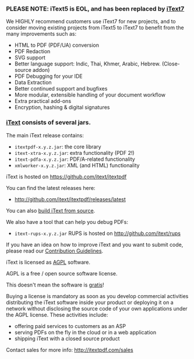 ### **PLEASE NOTE: iText5 is EOL, and has been replaced by [iText7][itext7]**
 
We HIGHLY recommend customers use iText7 for new projects, and to consider moving existing projects from iText5 to iText7 to benefit from the many improvements such as:
 
- HTML to PDF (PDF/UA) conversion
- PDF Redaction
- SVG support
- Better language support: Indic, Thai, Khmer, Arabic, Hebrew. (Close-source addon)
- PDF Debugging for your IDE
- Data Extraction
- Better continued support and bugfixes
- More modular, extensible handling of your document workflow
- Extra practical add-ons
- Encryption, hashing & digital signatures


### [iText][itext] consists of several jars.

The main iText release contains:
- ```itextpdf-x.y.z.jar```: the core library
- ```itext-xtra-x.y.z.jar```: extra functionality (PDF 2!)
- ```itext-pdfa-x.y.z.jar```: PDF/A-related functionality
- ```xmlworker-x.y.z.jar```: XML (and HTML) functionality

iText is hosted on https://github.com/itext/itextpdf

You can find the latest releases here:
- http://github.com/itext/itextpdf/releases/latest

You can also [build iText from source][building].

We also have a tool that can help you debug PDFs:
- ```itext-rups-x.y.z.jar```
RUPS is hosted on http://github.com/itext/rups

If you have an idea on how to improve iText and you want to submit code,
please read our [Contribution Guidelines][contributing].

iText is licensed as [AGPL][agpl] software.

AGPL is a free / open source software license.

This doesn't mean the software is [gratis][gratis]!

Buying a license is mandatory as soon as you develop commercial activities
distributing the iText software inside your product or deploying it on a network
without disclosing the source code of your own applications under the AGPL license.
These activities include:
- offering paid services to customers as an ASP
- serving PDFs on the fly in the cloud or in a web application
- shipping iText with a closed source product

Contact sales for more info: http://itextpdf.com/sales

[agpl]: LICENSE.md
[building]: BUILDING.md
[contributing]: CONTRIBUTING.md
[extrajars]: EXTRAJARS.md
[gratis]: https://en.wikipedia.org/wiki/Gratis_versus_libre
[itext]: http://itextpdf.com/
[itext7]: https://github.com/itext/itext7
